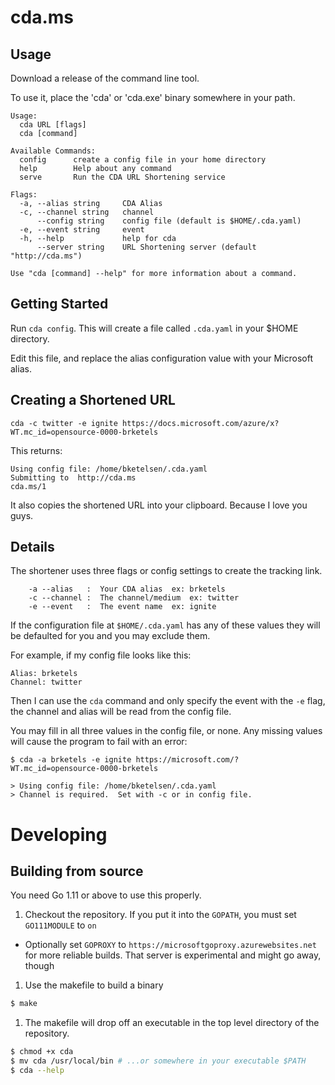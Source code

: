 # cda.ms

## Usage

Download a release of the command line tool.

To use it, place the 'cda' or 'cda.exe' binary somewhere in your path.

```
Usage:
  cda URL [flags]
  cda [command]

Available Commands:
  config      create a config file in your home directory
  help        Help about any command
  serve       Run the CDA URL Shortening service

Flags:
  -a, --alias string     CDA Alias
  -c, --channel string   channel
      --config string    config file (default is $HOME/.cda.yaml)
  -e, --event string     event
  -h, --help             help for cda
      --server string    URL Shortening server (default "http://cda.ms")

Use "cda [command] --help" for more information about a command.
```

## Getting Started

Run `cda config`.  This will create a file called `.cda.yaml` in your $HOME directory.

Edit this file, and replace the alias configuration value with your Microsoft alias.

## Creating a Shortened URL

```
cda -c twitter -e ignite https://docs.microsoft.com/azure/x?WT.mc_id=opensource-0000-brketels
```

This returns:

```
Using config file: /home/bketelsen/.cda.yaml
Submitting to  http://cda.ms
cda.ms/1
```

It also copies the shortened URL into your clipboard.  Because I love you guys.

## Details

The shortener uses three flags or config settings to create the tracking link.

```
    -a --alias   :  Your CDA alias  ex: brketels
    -c --channel :  The channel/medium  ex: twitter
    -e --event   :  The event name  ex: ignite
```

If the configuration file at `$HOME/.cda.yaml` has any of these values they will be defaulted for you and you may exclude them.

For example, if my config file looks like this:

```
Alias: brketels
Channel: twitter
```
Then I can use the `cda` command and only specify the event with the `-e` flag, the channel and alias will be read from the config file.

You may fill in all three values in the config file, or none.  Any missing values will cause the program to fail with an error:
```
$ cda -a brketels -e ignite https://microsoft.com/?WT.mc_id=opensource-0000-brketels

> Using config file: /home/bketelsen/.cda.yaml
> Channel is required.  Set with -c or in config file.
```

# Developing 

## Building from source

You need Go 1.11 or above to use this properly.

1. Checkout the repository. If you put it into the `GOPATH`, you must set `GO111MODULE` to `on`
  * Optionally set `GOPROXY` to `https://microsoftgoproxy.azurewebsites.net` for more reliable builds. That server is experimental and might go away, though
1. Use the makefile to build a binary

```bash
$ make
```

1. The makefile will drop off an executable in the top level directory of the repository.

```bash
$ chmod +x cda 
$ mv cda /usr/local/bin # ...or somewhere in your executable $PATH
$ cda --help
```
